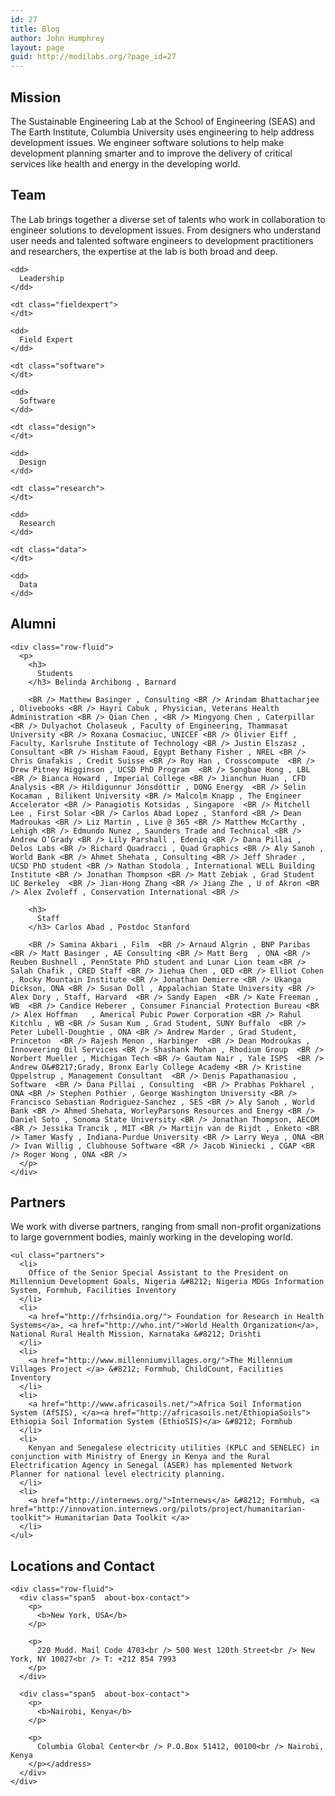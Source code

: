 ```yaml
---
id: 27
title: Blog
author: John Humphrey
layout: page
guid: http://modilabs.org/?page_id=27
---
```


<div class="row-fluid">
  <div class="span9">
    <h2>
      Mission
    </h2> The Sustainable Engineering Lab at the School of Engineering (SEAS) and The Earth Institute, Columbia University uses engineering to help address development issues. We engineer software solutions to help make development planning smarter and to improve the delivery of critical services like health and energy in the developing world.
  </div>
</div>

<!--Teams -->

<a name="teams"></a> 

<div class="row-fluid">
  <div class="span9">
    <h2>
      Team
    </h2> The Lab brings together a diverse set of talents who work in collaboration to engineer solutions to development issues. From designers who understand user needs and talented software engineers to development practitioners and researchers, the expertise at the lab is both broad and deep.
  </div>
</div>

<!-- Legend -->

<div id="team_list">
</div>

<div class="legend">
  <dl>
    <dt class="leadership">
    </dt>
    
    <dd>
      Leadership
    </dd>
    
    <dt class="fieldexpert">
    </dt>
    
    <dd>
      Field Expert
    </dd>
    
    <dt class="software">
    </dt>
    
    <dd>
      Software
    </dd>
    
    <dt class="design">
    </dt>
    
    <dd>
      Design
    </dd>
    
    <dt class="research">
    </dt>
    
    <dd>
      Research
    </dd>
    
    <dt class="data">
    </dt>
    
    <dd>
      Data
    </dd>
  </dl>
</div>

<!-- person template -->

<div id="team">
</div>

<div class="row-fluid">
  <div class="span12">
    <h2>
      Alumni
    </h2>
    
    <div class="row-fluid">
      <p>
        <h3>
          Students
        </h3> Belinda Archibong , Barnard 
        
        <BR /> Matthew Basinger , Consulting <BR /> Arindam Bhattacharjee , Olivebooks <BR /> Hayri Cabuk , Physician, Veterans Health Administration <BR /> Qian Chen , <BR /> Mingyong Chen , Caterpillar <BR /> Dulyachot Cholaseuk , Faculty of Engineering, Thammasat University <BR /> Roxana Cosmaciuc, UNICEF <BR /> Olivier Eiff , Faculty, Karlsruhe Institute of Technology <BR /> Justin Elszasz , Consultant <BR /> Hisham Faoud, Egypt Bethany Fisher , NREL <BR /> Chris Gnafakis , Credit Suisse <BR /> Roy Han , Crosscompute  <BR /> Drew Pitney Higginson , UCSD PhD Program  <BR /> Songbae Hong , LBL <BR /> Bianca Howard , Imperial College <BR /> Jianchun Huan , CFD Analysis <BR /> Hildigunnur Jónsdóttir , DONG Energy  <BR /> Selin Kocaman , Bilikent University <BR /> Malcolm Knapp , The Engineer Accelerator <BR /> Panagiotis Kotsidas , Singapore  <BR /> Mitchell Lee , First Solar <BR /> Carlos Abad Lopez , Stanford <BR /> Dean Madroukas <BR /> Liz Martin , Live @ 365 <BR /> Matthew McCarthy , Lehigh <BR /> Edmundo Nunez , Saunders Trade and Technical <BR /> Andrew O’Grady <BR /> Lily Parshall , Edeniq <BR /> Dana Pillai , Delos Labs <BR /> Richard Quadracci , Quad Graphics <BR /> Aly Sanoh , World Bank <BR /> Ahmet Shehata , Consulting <BR /> Jeff Shrader , UCSD PhD student <BR /> Nathan Stodola , International WELL Building Institute <BR /> Jonathan Thompson <BR /> Matt Zebiak , Grad Student UC Berkeley  <BR /> Jian-Hong Zhang <BR /> Jiang Zhe , U of Akron <BR /> Alex Zvoleff , Conservation International <BR /> 
        
        <h3>
          Staff
        </h3> Carlos Abad , Postdoc Stanford 
        
        <BR /> Samina Akbari , Film  <BR /> Arnaud Algrin , BNP Paribas <BR /> Matt Basinger , AE Consulting <BR /> Matt Berg  , ONA <BR /> Reuben Bushnell , PennState PhD student and Lunar Lion team <BR /> Salah Chafik , CRED Staff <BR /> Jiehua Chen , QED <BR /> Elliot Cohen , Rocky Mountain Institute <BR /> Jonathan Demierre <BR /> Ukanga Dickson, ONA <BR /> Susan Doll , Appalachian State University <BR /> Alex Dory , Staff, Harvard  <BR /> Sandy Eapen  <BR /> Kate Freeman , WB  <BR /> Candice Heberer , Consumer Financial Protection Bureau <BR /> Alex Hoffman   , Americal Pubic Power Corporation <BR /> Rahul Kitchlu , WB <BR /> Susan Kum , Grad Student, SUNY Buffalo  <BR /> Peter Lubell-Doughtie , ONA <BR /> Andrew Marder , Grad Student, Princeton  <BR /> Rajesh Menon , Harbinger  <BR /> Dean Modroukas , Innoveering Oil Services <BR /> Shashank Mohan , Rhodium Group  <BR /> Norbert Mueller , Michigan Tech <BR /> Gautam Nair , Yale ISPS  <BR /> Andrew O&#8217;Grady, Bronx Early College Academy <BR /> Kristine Oppelstrup , Management Consultant  <BR /> Denis Papathanasiou , Software  <BR /> Dana Pillai , Consulting  <BR /> Prabhas Pokharel , ONA <BR /> Stephen Pothier , George Washington University <BR /> Francisco Sebastian Rodriguez-Sanchez , SES <BR /> Aly Sanoh , World Bank <BR /> Ahmed Shehata, WorleyParsons Resources and Energy <BR /> Daniel Soto , Sonoma State University <BR /> Jonathan Thompson, AECOM <BR /> Jessika Trancik , MIT <BR /> Martijn van de Rijdt , Enketo <BR /> Tamer Wasfy , Indiana-Purdue University <BR /> Larry Weya , ONA <BR /> Ivan Willig , Clubhouse Software <BR /> Jacob Winiecki , CGAP <BR /> Roger Wong , ONA <BR />
      </p>
    </div>
  </div>
</div>

<a name="partners"></a> 

<div class="row-fluid">
  <div class="span9">
    <h2>
      Partners
    </h2> We work with diverse partners, ranging from small non-profit organizations to large government bodies, mainly working in the developing world. 
    
    <ul class="partners">
      <li>
        Office of the Senior Special Assistant to the President on Millennium Development Goals, Nigeria &#8212; Nigeria MDGs Information System, Formhub, Facilities Inventory
      </li>
      <li>
        <a href="http://frhsindia.org/"> Foundation for Research in Health Systems</a>, <a href="http://who.int/">World Health Organization</a>, National Rural Health Mission, Karnataka &#8212; Drishti
      </li>
      <li>
        <a href="http://www.millenniumvillages.org/">The Millennium Villages Project </a> &#8212; Formhub, ChildCount, Facilities Inventory
      </li>
      <li>
        <a href="http://www.africasoils.net/">Africa Soil Information System (AfSIS), </a><a href="http://africasoils.net/EthiopiaSoils"> Ethiopia Soil Information System (EthioSIS)</a> &#8212; Formhub
      </li>
      <li>
        Kenyan and Senegalese electricity utilities (KPLC and SENELEC) in conjunction with Ministry of Energy in Kenya and the Rural Electrification Agency in Senegal (ASER) has mplemented Network Planner for national level electricity planning.
      </li>
      <li>
        <a href="http://internews.org/">Internews</a> &#8212; Formhub, <a href="http://innovation.internews.org/pilots/project/humanitarian-toolkit"> Humanitarian Data Toolkit </a>
      </li>
    </ul>
  </div>
  
  <!-- Contact ================================================== -->
  
  <div class="row-fluid">
    <div class="span11">
      <h2>
        Locations and Contact
      </h2>
    </div>
    
    <div class="row-fluid">
      <div class="span5  about-box-contact">
        <p>
          <b>New York, USA</b>
        </p>
        
        <p>
          220 Mudd. Mail Code 4703<br /> 500 West 120th Street<br /> New York, NY 10027<br /> T: +212 854 7993
        </p>
      </div>
      
      <div class="span5  about-box-contact">
        <p>
          <b>Nairobi, Kenya</b>
        </p>
        
        <p>
          Columbia Global Center<br /> P.O.Box 51412, 00100<br /> Nairobi, Kenya
        </p></address>
      </div>
    </div>
  </div>
</div>